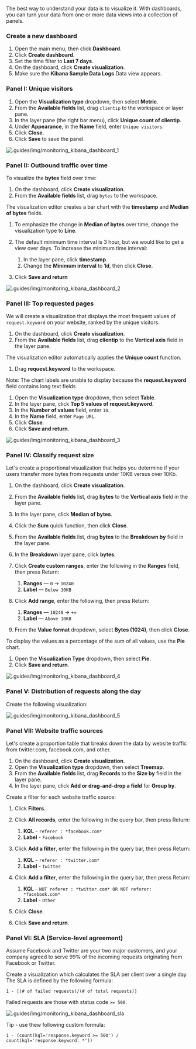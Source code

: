 The best way to understand your data is to visualize it.
With dashboards, you can turn your data from one or more data views into a collection of panels.

### Create a new dashboard

1. Open the main menu, then click **Dashboard**.
1. Click **Create dashboard**.
1. Set the time filter to **Last 7 days**.
1. On the dashboard, click **Create visualization**.
1. Make sure the **Kibana Sample Data Logs** Data view appears.

### Panel I: Unique visitors

1. Open the **Visualization type** dropdown, then select **Metric**.
1. From the **Available fields** list, drag `clientip` to the workspace or layer pane.
1. In the layer pane (the right bar menu), click **Unique count of clientip**.
1. Under **Appearance**, in the **Name** field, enter `Unique visitors`.
1. Click **Close**.
1. Click **Save** to save the panel.

![.guides/img/monitoring_kibana_dashboard_1](./monitoring_kibana_dashboard_1.png)


### Panel II: Outbound traffic over time

To visualize the **bytes** field over time:

1. On the dashboard, click **Create visualization**.
1. From the **Available fields** list, drag `bytes` to the workspace.

The visualization editor creates a bar chart with the **timestamp** and **Median of bytes** fields.

1. To emphasize the change in **Median of bytes** over time, change the visualization type to **Line**.
1. The default minimum time interval is 3 hour, but we would like to get a view over days. To increase the minimum time interval:
    1. In the layer pane, click **timestamp**.
    1. Change the **Minimum interval** to **1d**, then click **Close**.

1. Click **Save and return**

![.guides/img/monitoring_kibana_dashboard_2](./monitoring_kibana_dashboard_2.png)


### Panel III: Top requested pages

We will create a visualization that displays the most frequent values of `request.keyword` on your website, ranked by the unique visitors.

1. On the dashboard, click **Create visualization**.
1. From the **Available fields** list, drag **clientip** to the **Vertical axis** field in the layer pane.

The visualization editor automatically applies the **Unique count** function.

1. Drag **request.keyword** to the workspace.

Note: The chart labels are unable to display because the **request.keyword** field contains long text fields

1. Open the **Visualization type** dropdown, then select **Table**.
1. In the layer pane, click **Top 5 values of request.keyword**.
1. In the **Number of values** field, enter `10`.
1. In the **Name** field, enter `Page URL`.
1. Click **Close**.
1. Click **Save and return**.

![.guides/img/monitoring_kibana_dashboard_3](./monitoring_kibana_dashboard_3.png)


### Panel IV: Classify request size

Let's create a proportional visualization that helps you determine if your users transfer more bytes from requests under 10KB versus over 10Kb.

1. On the dashboard, click **Create visualization**.
1. From the **Available fields** list, drag **bytes** to the **Vertical axis** field in the layer pane.
1. In the layer pane, click **Median of bytes**.
1. Click the **Sum** quick function, then click **Close**.
1. From the **Available fields** list, drag **bytes** to the **Breakdown by** field in the layer pane.
1. In the **Breakdown** layer pane, click **bytes**.
1. Click **Create custom ranges**, enter the following in the **Ranges** field, then press Return:
    1. **Ranges** &mdash; `0` -> `10240`
    1. **Label** &mdash; `Below 10KB`

1. Click **Add range**, enter the following, then press Return:
    1. **Ranges** &mdash; `10240` -> `+∞`
    1. **Label** &mdash; `Above 10KB`

1. From the **Value format** dropdown, select **Bytes (1024)**, then click **Close**.

To display the values as a percentage of the sum of all values, use the **Pie** chart.

1. Open the **Visualization Type** dropdown, then select **Pie**.
1. Click **Save and return**.

![.guides/img/monitoring_kibana_dashboard_4](./monitoring_kibana_dashboard_4.png)


### Panel V: Distribution of requests along the day

Create the following visualization:

![.guides/img/monitoring_kibana_dashboard_5](./monitoring_kibana_dashboard_5.png)



### Panel VII: Website traffic sources

Let's create a proportion table that breaks down the data by website traffic from twitter.com, facebook.com, and other.

1. On the dashboard, click **Create visualization**.
1. Open the **Visualization type** dropdown, then select **Treemap**.
1. From the **Available fields** list, drag **Records** to the **Size by** field in the layer pane.
1. In the layer pane, click **Add or drag-and-drop a field** for **Group by**.

Create a filter for each website traffic source:

1. Click **Filters**.
1. Click **All records**, enter the following in the query bar, then press Return:
    1. **KQL** - `referer : *facebook.com*`
    1. **Label** - `Facebook`

1. Click **Add a filter**, enter the following in the query bar, then press Return:
    1. **KQL** - `referer : *twitter.com*`
    1. **Label** - `Twitter`

1. Click **Add a filter**, enter the following in the query bar, then press Return:
    1. **KQL** - `NOT referer : *twitter.com* OR NOT referer: *facebook.com*`
    1. **Label** - `Other`

1. Click **Close**.
1. Click **Save and return**.

### Panel VI: SLA (Service-level agreement)

Assume Facebook and Twitter are your two major customers, and your company agreed to serve 99% of the incoming requests originating from Facebook or Twitter.

Create a visualization which calculates the SLA per client over a single day.
The SLA is defined by the following formula:

```text
1 - [(# of failed requests)/(# of total requests)]
```

Failed requests are those with status code `>= 500`.

![.guides/img/monitoring_kibana_dashboard_sla](./monitoring_kibana_dashboard_sla.png)


Tip - use thew following custom formula:

```text
1 - (count(kql='response.keyword >= 500') / count(kql='response.keyword: *'))
```
